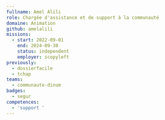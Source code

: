 ```yaml
---
fullname: Amel Alili
role: Chargée d'assistance et de support à la communauté
domaine: Animation
github: amelalili
missions:
  - start: 2022-09-01
    end: 2024-09-30
    status: independent
    employer: scopyleft
previously:
  - dossierfacile
  - tchap
teams:
  - communaute-dinum
badges:
  - segur
competences:
  - 'support '
---
```

